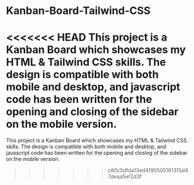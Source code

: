 # Kanban-Board-Tailwind-CSS

<<<<<<< HEAD
This project is a Kanban Board which showcases my HTML & Tailwind CSS skills. The design is compatible with both mobile and desktop, and javascript code has been written for the opening and closing of the sidebar on the mobile version.
=======
This project is a Kanban Board which showcases my HTML & Tailwind CSS skills. 
The design is compatible with both mobile and desktop, and javascript code 
has been written for the opening and closing of the sidebar on the mobile version.
>>>>>>> c80c5dfda13ed4f90505161315d47deaa5ef2d3f
